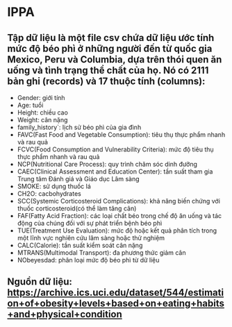# IPPA
## Tập dữ liệu là một file csv chứa dữ liệu ước tính mức độ béo phì ở những người đến từ quốc gia Mexico, Peru và Columbia, dựa trên thói quen ăn uống và tình trạng thể chất của họ. Nó có 2111 bản ghi (records) và 17 thuộc tính (columns):
- Gender: giới tính 
- Age: tuổi
- Height: chiều cao
- Weight: cân nặng
- family_history`: lịch sử béo phì của gia đình
- FAVC(Fast Food and Vegetable Consumption): tiêu thụ thực phẩm nhanh và rau quả
- FCVC(Food Consumption and Vulnerability Criteria): mức độ tiêu thụ thực phẩm nhanh và rau quả
- NCP(Nutritional Care Process): quy trình chăm sóc dinh đưỡng
- CAEC(Clinical Assessment and Education Center): tần suất tham gia Trung tâm Đánh giá và Giáo dục Lâm sàng
- SMOKE: sử dụng thuốc lá 
- CH2O: cacbohydrates
- SCC(Systemic Corticosteroid Complications): khả năng biến chứng với thuốc corticosteroid(có thể làm tăng cân)
- FAF(Fatty Acid Fraction): các loại chất béo trong chế độ ăn uống và tác động của chúng đối với sự phát triển bệnh béo phì
- TUE(Treatment Use Evaluation): mức độ hoặc kết quả phân tích trong một lĩnh vực nghiên cứu lâm sàng hoặc thử nghiệm
- CALC(Calorie): tần suất kiểm soát cân nặng
- MTRANS(Multimodal Transport): đa phương thức giảm cân  
- NObeyesdad: phân loại mức độ béo phì từ dữ liệu 

## Nguồn dữ liệu: https://archive.ics.uci.edu/dataset/544/estimation+of+obesity+levels+based+on+eating+habits+and+physical+condition
